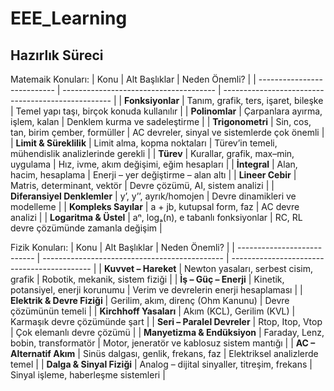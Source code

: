 # EEE_Learning

## Hazırlık Süreci
Matemaik Konuları:
| Konu                        | Alt Başlıklar                          | Neden Önemli?                                      |
| --------------------------- | -------------------------------------- | -------------------------------------------------- |
| **Fonksiyonlar**            | Tanım, grafik, ters, işaret, bileşke   | Temel yapı taşı, birçok konuda kullanılır          |
| **Polinomlar**              | Çarpanlara ayırma, işlem, kalan        | Denklem kurma ve sadeleştirme                      |
| **Trigonometri**            | Sin, cos, tan, birim çember, formüller | AC devreler, sinyal ve sistemlerde çok önemli      |
| **Limit & Süreklilik**      | Limit alma, kopma noktaları            | Türev’in temeli, mühendislik analizlerinde gerekli |
| **Türev**                   | Kurallar, grafik, max–min, uygulama    | Hız, ivme, akım değişimi, eğim hesapları           |
| **İntegral**                | Alan, hacim, hesaplama                 | Enerji – yer değiştirme – alan altı                |
| **Lineer Cebir**            | Matris, determinant, vektör            | Devre çözümü, AI, sistem analizi                   |
| **Diferansiyel Denklemler** | y’, y’’, ayrık/homojen                 | Devre dinamikleri ve modelleme                     |
| **Kompleks Sayılar**        | a + jb, kutupsal form, faz             | AC devre analizi                                   |
| **Logaritma & Üstel**       | aⁿ, logₐ(n), e tabanlı fonksiyonlar    | RC, RL devre çözümünde zamanla değişim             |

Fizik Konuları:
| Konu                        | Alt Başlıklar                                 | Neden Önemli?                               |
| --------------------------- | --------------------------------------------- | ------------------------------------------- |
| **Kuvvet – Hareket**        | Newton yasaları, serbest cisim, grafik        | Robotik, mekanik, sistem fiziği             |
| **İş – Güç – Enerji**       | Kinetik, potansiyel, enerji korunumu          | Verim ve devrelerin enerji hesaplaması      |
| **Elektrik & Devre Fiziği** | Gerilim, akım, direnç (Ohm Kanunu)            | Devre çözümünün temeli                      |
| **Kirchhoff Yasaları**      | Akım (KCL), Gerilim (KVL)                     | Karmaşık devre çözümünde şart               |
| **Seri – Paralel Devreler** | Rtop, Itop, Vtop                              | Çok elemanlı devre çözümü                   |
| **Manyetizma & Endüksiyon** | Faraday, Lenz, bobin, transformatör           | Motor, jeneratör ve kablosuz sistem mantığı |
| **AC – Alternatif Akım**    | Sinüs dalgası, genlik, frekans, faz           | Elektriksel analizlerde temel               |
| **Dalga & Sinyal Fiziği**   | Analog – dijital sinyaller, titreşim, frekans | Sinyal işleme, haberleşme sistemleri        |
